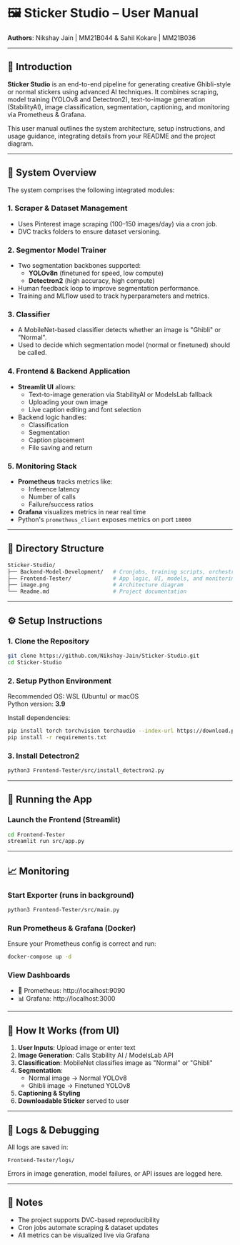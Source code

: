 # 🖼️ Sticker Studio – User Manual
**Authors**: Nikshay Jain | MM21B044 & Sahil Kokare | MM21B036

---

## 📌 Introduction

**Sticker Studio** is an end-to-end pipeline for generating creative Ghibli-style or normal stickers using advanced AI techniques. It combines scraping, model training (YOLOv8 and Detectron2), text-to-image generation (StabilityAI), image classification, segmentation, captioning, and monitoring via Prometheus & Grafana.

This user manual outlines the system architecture, setup instructions, and usage guidance, integrating details from your README and the project diagram.

---

## 🧠 System Overview

The system comprises the following integrated modules:

### 1. Scraper & Dataset Management
- Uses Pinterest image scraping (100–150 images/day) via a cron job.
- DVC tracks folders to ensure dataset versioning.

### 2. Segmentor Model Trainer
- Two segmentation backbones supported:
  - **YOLOv8n** (finetuned for speed, low compute)
  - **Detectron2** (high accuracy, high compute)
- Human feedback loop to improve segmentation performance.
- Training and MLflow used to track hyperparameters and metrics.

### 3. Classifier
- A MobileNet-based classifier detects whether an image is "Ghibli" or "Normal".
- Used to decide which segmentation model (normal or finetuned) should be called.

### 4. Frontend & Backend Application
- **Streamlit UI** allows:
  - Text-to-image generation via StabilityAI or ModelsLab fallback
  - Uploading your own image
  - Live caption editing and font selection
- Backend logic handles:
  - Classification
  - Segmentation
  - Caption placement
  - File saving and return

### 5. Monitoring Stack
- **Prometheus** tracks metrics like:
  - Inference latency
  - Number of calls
  - Failure/success ratios
- **Grafana** visualizes metrics in near real time
- Python's `prometheus_client` exposes metrics on port `18000`

---

## 📂 Directory Structure

```bash
Sticker-Studio/
├── Backend-Model-Development/   # Cronjobs, training scripts, orchestration
├── Frontend-Tester/             # App logic, UI, models, and monitoring
├── image.png                    # Architecture diagram
└── Readme.md                    # Project documentation
```

---

## ⚙️ Setup Instructions

### 1. Clone the Repository
```bash
git clone https://github.com/Nikshay-Jain/Sticker-Studio.git
cd Sticker-Studio
```

### 2. Setup Python Environment
Recommended OS: WSL (Ubuntu) or macOS  
Python version: **3.9**

Install dependencies:
```bash
pip install torch torchvision torchaudio --index-url https://download.pytorch.org/whl/cpu
pip install -r requirements.txt
```

### 3. Install Detectron2
```bash
python3 Frontend-Tester/src/install_detectron2.py
```

---

## 🚀 Running the App

### Launch the Frontend (Streamlit)
```bash
cd Frontend-Tester
streamlit run src/app.py
```

---

## 📈 Monitoring

### Start Exporter (runs in background)
```bash
python3 Frontend-Tester/src/main.py
```

### Run Prometheus & Grafana (Docker)
Ensure your Prometheus config is correct and run:
```bash
docker-compose up -d
```

### View Dashboards
- 🔗 Prometheus: http://localhost:9090  
- 📊 Grafana: http://localhost:3000

---

## 🧪 How It Works (from UI)

1. **User Inputs**: Upload image or enter text
2. **Image Generation**: Calls Stability AI / ModelsLab API
3. **Classification**: MobileNet classifies image as "Normal" or "Ghibli"
4. **Segmentation**:
   - Normal image → Normal YOLOv8
   - Ghibli image → Finetuned YOLOv8
5. **Captioning & Styling**
6. **Downloadable Sticker** served to user

---

## 🐞 Logs & Debugging

All logs are saved in:
```
Frontend-Tester/logs/
```

Errors in image generation, model failures, or API issues are logged here.

---

## 📌 Notes

- The project supports DVC-based reproducibility
- Cron jobs automate scraping & dataset updates
- All metrics can be visualized live via Grafana
